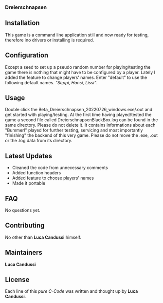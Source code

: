 ### Dreierschnapsen

## Installation

This game is a command line application still and now ready for testing, 
therefore ino drivers or installing is required.

## Configuration

Except a seed to set up a pseudo random number for playing/testing the game 
there is nothing that might have to be configured by a player.
Lately I added the feature to change players' names. Enter "default" to use
the following default names. _"Seppi, Hansi, Lissi"_.

## Usage

Double click the Beta_Dreierschnapsen_20220726_windows.exe/.out and get started 
with playing/testing. At the first time having played/tested the game a second 
file called DreierschnapsenBlackBox.log can be found in the same directory. 
Please do not delete it. It contains informations about each "Bummerl" played
for further testing, servicing and most importantly "finishing" the backend of 
this very game.
Please do not move the .exe, .out or the .log data from its directory.

## Latest Updates

* Cleaned the code from unnecessary comments
* Added function headers
* Added feature to choose players' names
* Made it portable

## FAQ

No questions yet.


## Contributing

No other than __Luca Candussi__ himself.

## Maintainers

__Luca Candussi__

## License

Each line of this _pure C-Code_ was written and thought up by __Luca Candussi__.
